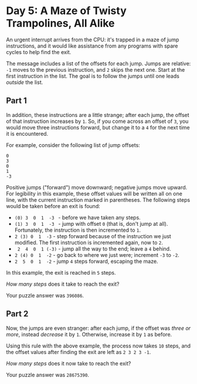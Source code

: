 # Day 5: A Maze of Twisty Trampolines, All Alike

An urgent interrupt arrives from the CPU: it's trapped in a maze of jump
instructions, and it would like assistance from any programs with spare cycles
to help find the exit.

The message includes a list of the offsets for each jump. Jumps are relative:
`-1` moves to the previous instruction, and `2` skips the next one. Start at the
first instruction in the list. The goal is to follow the jumps until one leads
*outside* the list.


## Part 1

In addition, these instructions are a little strange; after each jump, the
offset of that instruction increases by `1`. So, if you come across an offset of
`3`, you would move three instructions forward, but change it to a `4` for the
next time it is encountered.

For example, consider the following list of jump offsets:

    0
    3
    0
    1
    -3

Positive jumps ("forward") move downward; negative jumps move upward. For
legibility in this example, these offset values will be written all on one line,
with the current instruction marked in parentheses. The following steps would be
taken before an exit is found:

- `(0) 3  0  1  -3 ` - before we have taken any steps.
- `(1) 3  0  1  -3 ` - jump with offset `0` (that is, don't jump at all).
  Fortunately, the instruction is then incremented to `1`.
- ` 2 (3) 0  1  -3 ` - step forward because of the instruction we just modified.
  The first instruction is incremented again, now to `2`.
- ` 2  4  0  1 (-3)` - jump all the way to the end; leave a `4` behind.
- ` 2 (4) 0  1  -2 ` - go back to where we just were; increment `-3` to `-2`.
- ` 2  5  0  1  -2 ` - jump `4` steps forward, escaping the maze.

In this example, the exit is reached in `5` steps.

*How many steps* does it take to reach the exit?

Your puzzle answer was `396086`.


## Part 2

Now, the jumps are even stranger: after each jump, if the offset was *three or
more*, instead *decrease* it by `1`. Otherwise, increase it by `1` as before.

Using this rule with the above example, the process now takes `10` steps, and the
offset values after finding the exit are left as `2 3 2 3 -1`.

*How many steps* does it now take to reach the exit?

Your puzzle answer was `28675390`.
